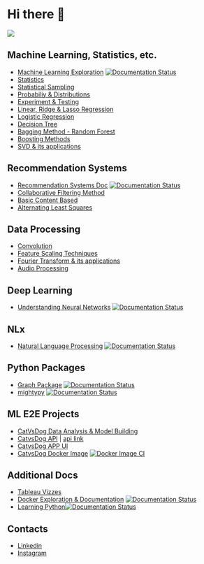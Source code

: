 # Hi there 👋

![](https://komarev.com/ghpvc/?username=nishantbaheti)

<!-- |||
|-|-|
| [![Nishant's github stats](https://github-readme-stats.vercel.app/api?username=nishantbaheti)](https://github.com/nishantbaheti) | [![Top Langs](https://github-readme-stats.vercel.app/api/top-langs/?username=nishantbaheti&layout=compact)](https://github.com/nishantbaheti) | -->


## Machine Learning, Statistics, etc.
- [Machine Learning Exploration](https://machinelearningexploration.readthedocs.io) [![Documentation Status](https://readthedocs.org/projects/machinelearningexploration/badge/?version=latest)](https://machinelearningexploration.readthedocs.io/en/latest/?badge=latest)
- [Statistics](https://machinelearningexploration.readthedocs.io/en/latest/PracticalStatistics/Statistics.html)
- [Statistical Sampling](https://machinelearningexploration.readthedocs.io/en/latest/PracticalStatistics/Sampling.html)
- [Probabiliy & Distributions](https://machinelearningexploration.readthedocs.io/en/latest/PracticalStatistics/Distributions.html)
- [Experiment & Testing](https://machinelearningexploration.readthedocs.io/en/latest/PracticalStatistics/Hypothesis.html#Experiments-&-Testing)
- [Linear, Ridge & Lasso Regression](https://machinelearningexploration.readthedocs.io/en/latest/LinearRegression/Explore.html)
- [Logistic Regression](https://machinelearningexploration.readthedocs.io/en/latest/LogisticRegression/Explore.html)
- [Decision Tree](https://machinelearningexploration.readthedocs.io/en/latest/TreeBasedModels/ExploreDecisionTree.html)
- [Bagging Method - Random Forest](https://machinelearningexploration.readthedocs.io/en/latest/EnsembleMethods/ExploreRandomForest.html)
- [Boosting Methods](https://machinelearningexploration.readthedocs.io/en/latest/EnsembleMethods/ExploreBoosting.html)
- [SVD & its applications](https://machinelearningexploration.readthedocs.io/en/latest/MathExploration/SingularValueDecomposition.html)

## Recommendation Systems
- [Recommendation Systems Doc](https://recommendation-systems.readthedocs.io/) [![Documentation Status](https://readthedocs.org/projects/recommendation-systems/badge/?version=latest)](https://recommendation-systems.readthedocs.io/en/latest/?badge=latest)
- [Collaborative Filtering Method](https://recommendation-systems.readthedocs.io/en/latest/notebooks/cf_item_item.html)
- [Basic Content Based](https://recommendation-systems.readthedocs.io/en/latest/notebooks/basic_content_based.html)
- [Alternating Least Squares](https://recommendation-systems.readthedocs.io/en/latest/notebooks/als.html)

## Data Processing
- [Convolution](https://machinelearningexploration.readthedocs.io/en/latest/MathExploration/Convolution.html)
- [Feature Scaling Techniques](https://machinelearningexploration.readthedocs.io/en/latest/DataPreprocessing/techniques.html)
- [Fourier Transform & its applications](https://machinelearningexploration.readthedocs.io/en/latest/MathExploration/Fourier.html)
- [Audio Processing](https://machinelearningexploration.readthedocs.io/en/latest/MathExploration/AudioProcessing.html)

## Deep Learning
- [Understanding Neural Networks](https://understandnn.readthedocs.io/) [![Documentation Status](https://readthedocs.org/projects/understandnn/badge/?version=latest)](https://understandnn.readthedocs.io/en/latest/?badge=latest)

## NLx
- [Natural Language Processing](https://nlpblog.readthedocs.io/en/latest/) [![Documentation Status](https://readthedocs.org/projects/nlpblog/badge/?version=latest)](https://nlpblog.readthedocs.io/en/latest/?badge=latest)

## Python Packages
- [Graph Package](https://graphpkg.readthedocs.io/) [![Documentation Status](https://readthedocs.org/projects/graphpkg/badge/?version=latest)](https://graphpkg.readthedocs.io/en/latest/?badge=latest)
- [mightypy](https://mightypy.readthedocs.io/) [![Documentation Status](https://readthedocs.org/projects/mightypy/badge/?version=latest)](https://mightypy.readthedocs.io/en/latest/?badge=latest)

## ML E2E Projects
- [CatVsDog Data Analysis & Model Building](https://github.com/NishantBaheti/ConvolutionalNeuralNetwork)
- [CatvsDog API](https://github.com/NishantBaheti/CatVsDogModelApi) | [api link](https://catordogpython.herokuapp.com/)
- [CatvsDog APP UI](https://peaceful-hugle-bd2f1d.netlify.app/)
- [CatvsDog Docker Image](https://hub.docker.com/r/nishantbaheti/catvsdog-ml-model-api) [![Docker Image CI](https://github.com/NishantBaheti/CatVsDogModelApi/actions/workflows/docker-image.yml/badge.svg)](https://github.com/NishantBaheti/CatVsDogModelApi/actions/workflows/docker-image.yml)

## Additional Docs
- [Tableau Vizzes](https://public.tableau.com/app/profile/nishant.baheti)
- [Docker Exploration & Documentation](https://nishantbaheti.github.io/Docker-Exploration/) [![Documentation Status](https://readthedocs.org/projects/docker-exploration/badge/?version=latest)](https://docker-exploration.readthedocs.io/en/latest/?badge=latest)
- [Learning Python](https://learningpython.readthedocs.io/)[![Documentation Status](https://readthedocs.org/projects/learningpython/badge/?version=latest)](https://learningpython.readthedocs.io/en/latest/?badge=latest)

## Contacts
- [Linkedin](https://www.linkedin.com/in/nishantbaheti/)
- [Instagram](https://www.instagram.com/_cranky_panda_/)
